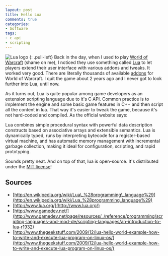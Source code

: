 ```yaml
---
layout: post
title: Hello Lua
comments: true
categories:
- Software
tags:
- c api
- scripting
---
```

![Lua logo](http://www.lua.org/images/lua-logo.gif "Lua logo")
{: .pull-left}
Back in the day, when I used to play [World of Warcraft](http://eu.battle.net/wow/en/)
(shame on me), I noticed they use something called [Lua](http://www.lua.org/)
to let players extend their user interface with various addons and tweaks. It
worked very good. There are literally thousands of available
[addons](http://wow.curse.com/downloads/wow-addons/default.aspx) for World of
Warcraft. I quit the game about 2 years ago and I never got to look further
into Lua, until now.

As it turns out, Lua is quite popular among game developers as an extension
scripting language due to it's C API. Common practice is to implement the
engine and some basic game features in C++ and then script all the content in
lua. That way it's easier to tweak the game, because it's not hard-coded and
compiled. As the official website says:

Lua combines simple procedural syntax with powerful data description
constructs based on associative arrays and extensible semantics. Lua is
dynamically typed, runs by interpreting bytecode for a register-based virtual
machine, and has automatic memory management with incremental garbage
collection, making it ideal for configuration, scripting, and rapid
prototyping.

Sounds pretty neat. And on top of that, lua is open-source. It's distributed
under the [MIT license](http://www.opensource.org/licenses/mit-license.php)!

## Sources
- [http://en.wikipedia.org/wiki/Lua\_%28programming\_language%29](http://en.wikipedia.org/wiki/Lua_%28programming_language%29)
- [http://www.lua.org/](http://www.lua.org/)
- [http://www.gamedev.net/](http://www.gamedev.net/page/resources/_/reference/programming/scripting-languages-and-mod-de/scripting-languages/an-introduction-to-lua-r1932)
- [http://www.thegeekstuff.com/2009/12/lua-hello-world-example-how-to-write-and-execute-lua-program-on-linux-os/](http://www.thegeekstuff.com/2009/12/lua-hello-world-example-how-to-write-and-execute-lua-program-on-linux-os/)
